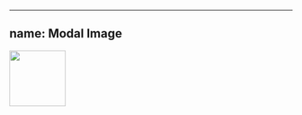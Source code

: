 
---
name: Modal Image
---
<p><a data-fancybox-type="image" href="assets/images/media_image.png" class="fancybox"><img src="assets/images/media_image.png" alt="" width="100"/></a></p>